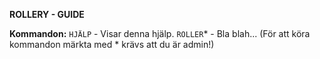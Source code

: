 **ROLLERY - GUIDE**

**Kommandon:**
`HJÄLP` - Visar denna hjälp.
`ROLLER`* - Bla blah...
(För att köra kommandon märkta med * krävs att du är admin!)